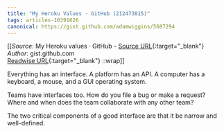 ```yaml
---
title: "My Heroku Values · GitHub (212473815)"
tags: articles-10391626
canonical: https://gist.github.com/adamwiggins/5687294
---
```


[[_Source_: My Heroku values · GitHub - [Source URL](https://gist.github.com/adamwiggins/5687294){:target="_blank"}<br>
_Author_: gist.github.com<br>
[Readwise URL](https://readwise.io/open/212473815){:target="_blank"}
::wrap]]

Everything has an interface. A platform has an API. A computer has a keyboard, a mouse, and a GUI operating system.

Teams have interfaces too. How do you file a bug or make a request? Where and when does the team collaborate with any other team?

The two critical components of a good interface are that it be narrow and well-defined.
